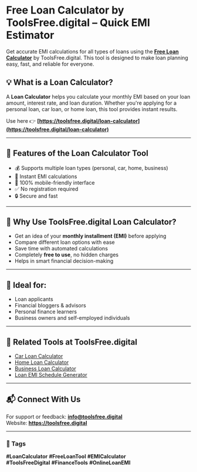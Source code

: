 # Free Loan Calculator by ToolsFree.digital – Quick EMI Estimator

Get accurate EMI calculations for all types of loans using the **[Free Loan Calculator](https://toolsfree.digital/loan-calculator)** by ToolsFree.digital. This tool is designed to make loan planning easy, fast, and reliable for everyone.

## 💡 What is a Loan Calculator?

A **Loan Calculator** helps you calculate your monthly EMI based on your loan amount, interest rate, and loan duration. Whether you're applying for a personal loan, car loan, or home loan, this tool provides instant results.

Use here 👉 **[https://toolsfree.digital/loan-calculator](https://toolsfree.digital/loan-calculator)**

---

## 🚀 Features of the Loan Calculator Tool

- 💰 Supports multiple loan types (personal, car, home, business)
- 🔢 Instant EMI calculations
- 📱 100% mobile-friendly interface
- ✅ No registration required
- 🔒 Secure and fast

---

## 🧮 Why Use ToolsFree.digital Loan Calculator?

- Get an idea of your **monthly installment (EMI)** before applying
- Compare different loan options with ease
- Save time with automated calculations
- Completely **free to use**, no hidden charges
- Helps in smart financial decision-making

---

## 🏦 Ideal for:

- Loan applicants
- Financial bloggers & advisors
- Personal finance learners
- Business owners and self-employed individuals

---

## 🔗 Related Tools at ToolsFree.digital

- [Car Loan Calculator](https://toolsfree.digital/car-loan-calculator)
- [Home Loan Calculator](https://toolsfree.digital/home-loan-calculator)
- [Business Loan Calculator](https://toolsfree.digital/business-loan-calculator)
- [Loan EMI Schedule Generator](https://toolsfree.digital/loan-emi-schedule)

---

## 📬 Connect With Us

For support or feedback: **info@toolsfree.digital**  
Website: **https://toolsfree.digital**

---

### 📌 Tags

**#LoanCalculator** **#FreeLoanTool** **#EMICalculator**  
**#ToolsFreeDigital** **#FinanceTools** **#OnlineLoanEMI**

